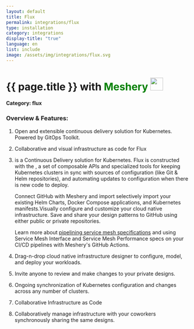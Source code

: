 ```yaml
---
layout: default
title: Flux
permalink: integrations/flux
type: installation
category: integrations
display-title: "true"
language: en
list: include
image: /assets/img/integrations/flux.svg
---
```


<h1>{{ page.title }} with <span style="font-weight: bold; color: green;">Meshery</span> <img src="{{ page.image }}" style="width: 35px; height: 35px;" /></h1>


#### Category: flux

### Overview & Features:
1. Open and extensible continuous delivery solution for Kubernetes. Powered by GitOps Toolkit.

2. Collaborative and visual infrastructure as code for Flux

4.  is a Continuous Delivery solution for Kubernetes. Flux is constructed with the , a set of composable APIs and specialized tools for keeping Kubernetes clusters in sync with sources of configuration (like Git & Helm repositories), and automating updates to configuration when there is new code to deploy.



    Connect GitHub with Meshery and import selectively import your existing Helm Charts, Docker Compose applications, and Kubernetes manifests.Visually configure and customize your cloud native infrastructure.
    Save and share your design patterns to GitHub using either public or private repositories.



    Learn more about <a href="/blog/service-mesh-specifications/pipelining-service-mesh-specifications">pipelining service mesh specifications</a> and using Service Mesh Interface and Service Mesh Performance specs on your CI/CD pipelines with Meshery's GitHub Actions.



5. Drag-n-drop cloud native infrastructure designer to configure, model, and deploy your workloads.

6. Invite anyone to review and make changes to your private designs.

7. Ongoing synchronization of Kubernetes configuration and changes across any number of clusters.

8. Collaborative Infrastructure as Code

9. Collaboratively manage infrastructure with your coworkers synchronously sharing the same designs.

